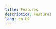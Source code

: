 ```yaml
---
title: Features
description: Features
lang: en-US
---
```

<template>
  <div class="feature-page-intro">
    <Hero title="Lorem ipsum dolor" description="Nulla felis nunc, commodo ut condimentum non, hendrerit eu elit." >
      <NavLink
        class="promo-button"
        :item="{
          link: '/docs/',
          text: 'Documentation',
          rel: 'canonical'
        }"
      />
    </Hero>
  <div class="banner">
    <h2>
      Duis malesuada malesuada
    </h2>
    <div>
      Mauris imperdiet justo vitae maximus venenatis. In hac habitasse platea dictumst. Aliquam erat nibh, imperdiet eu aliquam in, faucibus quis ex. Mauris aliquam ornare mi, non viverra nibh lacinia id. Nulla luctus mi eget diam venenatis, vel pulvinar purus pharetra. Nam accumsan malesuada elementum.
    </div>
  </div>
  </div>
</template>

<script>
import NavLink from '@theme/components/NavLink.vue';

export default {
  components: {
    NavLink
  }
}
</script>

<style lang="stylus" scoped>
.banner
  display flex
  flex-direction column
  justify-content center
  align-self center
  margin 6rem 0
  padding-bottom 2rem

.feature-page-intro
  padding $navbarHeight 2rem 0
</style>